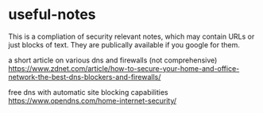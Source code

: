 # useful-notes
This is a compliation of security relevant notes, which may contain URLs or just blocks of text. They are publically available if you google for them.

a short article on various dns and firewalls (not comprehensive)
https://www.zdnet.com/article/how-to-secure-your-home-and-office-network-the-best-dns-blockers-and-firewalls/


free dns with automatic site blocking capabilities
https://www.opendns.com/home-internet-security/
